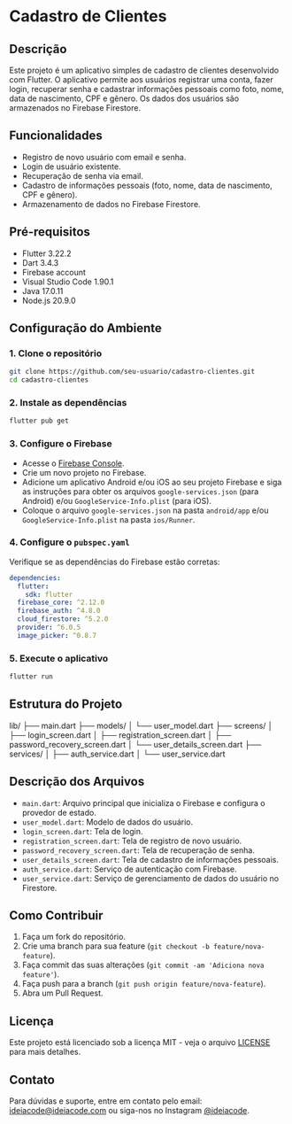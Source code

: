 # Cadastro de Clientes

## Descrição

Este projeto é um aplicativo simples de cadastro de clientes desenvolvido com Flutter. O aplicativo permite aos usuários registrar uma conta, fazer login, recuperar senha e cadastrar informações pessoais como foto, nome, data de nascimento, CPF e gênero. Os dados dos usuários são armazenados no Firebase Firestore.

## Funcionalidades

- Registro de novo usuário com email e senha.
- Login de usuário existente.
- Recuperação de senha via email.
- Cadastro de informações pessoais (foto, nome, data de nascimento, CPF e gênero).
- Armazenamento de dados no Firebase Firestore.

## Pré-requisitos

- Flutter 3.22.2
- Dart 3.4.3
- Firebase account
- Visual Studio Code 1.90.1
- Java 17.0.11
- Node.js 20.9.0

## Configuração do Ambiente

### 1. Clone o repositório

```bash
git clone https://github.com/seu-usuario/cadastro-clientes.git
cd cadastro-clientes
```

### 2. Instale as dependências

```bash
flutter pub get
```

### 3. Configure o Firebase

- Acesse o [Firebase Console](https://console.firebase.google.com/).
- Crie um novo projeto no Firebase.
- Adicione um aplicativo Android e/ou iOS ao seu projeto Firebase e siga as instruções para obter os arquivos `google-services.json` (para Android) e/ou `GoogleService-Info.plist` (para iOS).
- Coloque o arquivo `google-services.json` na pasta `android/app` e/ou `GoogleService-Info.plist` na pasta `ios/Runner`.

### 4. Configure o `pubspec.yaml`

Verifique se as dependências do Firebase estão corretas:

```yaml
dependencies:
  flutter:
    sdk: flutter
  firebase_core: ^2.12.0
  firebase_auth: ^4.8.0
  cloud_firestore: ^5.2.0
  provider: ^6.0.5
  image_picker: ^0.8.7
```

### 5. Execute o aplicativo

```bash
flutter run
```

## Estrutura do Projeto

lib/
├── main.dart
├── models/
│   └── user_model.dart
├── screens/
│   ├── login_screen.dart
│   ├── registration_screen.dart
│   ├── password_recovery_screen.dart
│   └── user_details_screen.dart
├── services/
│   ├── auth_service.dart
│   └── user_service.dart

## Descrição dos Arquivos

- `main.dart`: Arquivo principal que inicializa o Firebase e configura o provedor de estado.
- `user_model.dart`: Modelo de dados do usuário.
- `login_screen.dart`: Tela de login.
- `registration_screen.dart`: Tela de registro de novo usuário.
- `password_recovery_screen.dart`: Tela de recuperação de senha.
- `user_details_screen.dart`: Tela de cadastro de informações pessoais.
- `auth_service.dart`: Serviço de autenticação com Firebase.
- `user_service.dart`: Serviço de gerenciamento de dados do usuário no Firestore.

## Como Contribuir

1. Faça um fork do repositório.
2. Crie uma branch para sua feature (`git checkout -b feature/nova-feature`).
3. Faça commit das suas alterações (`git commit -am 'Adiciona nova feature'`).
4. Faça push para a branch (`git push origin feature/nova-feature`).
5. Abra um Pull Request.

## Licença

Este projeto está licenciado sob a licença MIT - veja o arquivo [LICENSE](LICENSE) para mais detalhes.

## Contato

Para dúvidas e suporte, entre em contato pelo email: <ideiacode@ideiacode.com> ou siga-nos no Instagram [@ideiacode](https://instagram.com/ideiacode).
